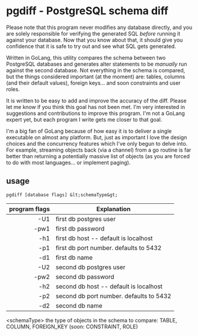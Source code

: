 # pgdiff - PostgreSQL schema diff

Please note that this program never modifies any database directly, and you are solely responsible for verifying the generated SQL *before* running it against your database.  Now that you know about that, it should give you confidence that it is safe to try out and see what SQL gets generated.

Written in GoLang, this utility compares the schema between two PostgreSQL databases and generates alter statements to be *manually* run against the second database.  Not everything in the schema is compared, but the things considered important (at the moment) are: tables, columns (and their default values), foreign keys... and soon constraints and user roles. 

It is written to be easy to add and improve the accuracy of the diff.  Please let me know if you think this goal has not been met.  I'm very interested in suggestions and contributions to improve this program.  I'm not a GoLang expert yet, but each program I write gets me closer to that goal.

I'm a big fan of GoLang because of how easy it is to deliver a single executable on almost any platform.  But, just as important I love the design choices and the concurrency features which I've only begun to delve into.  For example, streaming objects back (via a channel) from a go routine is far better than returning a potentially massive list of objects (as you are forced to do with most languages... or implement paging).

<!-- A couple of binaries to save you the effort: [Mac](https://github.com/joncrlsn/pgdiff/raw/master/bin-osx/pgdiff "OSX version") -->

## usage

	pgdiff [database flags] &lt;schemaType&gt;


 program flags | Explanation 
-------------: | ------------------------------------
  -U1          | first db postgres user
  -pw1         | first db password
  -h1          | first db host -- default is localhost
  -p1          | first db port number.  defaults to 5432
  -d1          | first db name
  -U2          | second db postgres user
  -pw2         | second db password
  -h2          | second db host -- default is localhost
  -p2          | second db port number.  defaults to 5432
  -d2          | second db name

&lt;schemaType&gt; the type of objects in the schema to compare: TABLE, COLUMN, FOREIGN_KEY (soon: CONSTRAINT, ROLE)